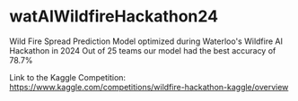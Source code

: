 # watAIWildfireHackathon24
Wild Fire Spread Prediction Model optimized during Waterloo's Wildfire AI Hackathon in 2024
Out of 25 teams our model had the best accuracy of 78.7%


Link to the Kaggle Competition: https://www.kaggle.com/competitions/wildfire-hackathon-kaggle/overview

